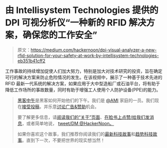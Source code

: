 # 由 Intellisystem Technologies 提供的 DPI 可视分析仪“一种新的 RFID 解决方案，确保您的工作安全”

> 原文：<https://medium.com/hackernoon/dpi-visual-analyzer-a-new-rfid-solution-for-your-safety-at-work-by-intellisystem-technologies-eb351b41cff2>

工作事故的持续增加促使人们加大努力，特别是加大对技术研究的投资，旨在确定可行的解决方案来防止危险情况的发生。在该视频中，展示了一种基于技术先进的 RFID 最新一代系统的解决方案，如果应用于大中型造船厂或石油平台，将有助于降低工作场所的事故数量，同时有助于增强工人使用个人防护设备(PPE)的能力。

> [黑客中午](http://bit.ly/Hackernoon)是黑客如何开始他们的下午。我们是 [@AMI](http://bit.ly/atAMIatAMI) 家庭的一员。我们现在[接受投稿](http://bit.ly/hackernoonsubmission)，并乐意[讨论广告&赞助](mailto:partners@amipublications.com)机会。
> 
> 要了解更多信息，请[阅读我们的“关于”页面](https://goo.gl/4ofytp)、[在脸书上点赞/给我们发消息](http://bit.ly/HackernoonFB)，或者简单地说， [tweet/DM @HackerNoon。](https://goo.gl/k7XYbx)
> 
> 如果你喜欢这个故事，我们推荐你阅读我们的[最新科技故事](http://bit.ly/hackernoonlatestt)和[趋势科技故事](https://hackernoon.com/trending)。直到下一次，不要把世界的现实想当然！